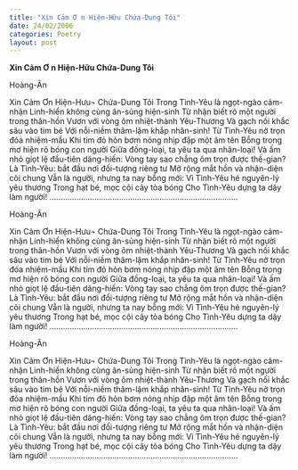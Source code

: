 ```yaml
---
title: "Xin Cảm Ơ n Hiện-Hữu Chứa-Dung Tôi"
date: 24/02/2006
categories: Poetry
layout: post
---
```


**Xin Cảm Ơ n Hiện-Hữu Chứa-Dung Tôi**

Hoàng-Ân

Xin Cảm Ơn Hiện-Hưu¬ Chứa-Dung Tôi
Trong Tình-Yêu là ngọt-ngào cảm-nhận
Linh-hiển không cùng ân-sủng hiện-sinh
Từ nhận biết rõ một người trong thân-hồn
Vươn với vòng ôm nhiệt-thành Yêu-Thương
Và gạch nối khắc sâu vào tim bé
Với nỗi-niềm thâm-lậm khắp nhân-sinh!
Từ Tình-Yêu nở trọn đóa nhiệm-mầu
Khi tim đỏ hỏn bơm nóng nhịp đập một âm tên
Bỗng trong mơ hiện rõ bóng con người
Giữa đồng-loại, ta yêu ta qua nhân-loại!
Và ấm nhỏ giọt lệ đầu-tiên dâng-hiến:
Vòng tay sao chẳng ôm trọn được thế-gian?
Là Tình-Yêu: bắt đầu nơi đối-tượng riêng tư
Mở rộng mắt hồn và nhận-diện cõi chung
Vẫn là người, nhưng ta nay bỗng mới:
Vì Tình-Yêu hé nguyên-lý yêu thương
Trong hạt bé, mọc cội cây tỏa bóng
Cho Tình-Yêu dựng ta dậy làm người!
....................................................................................

Hoàng-Ân

Xin Cảm Ơn Hiện-Hưu¬ Chứa-Dung Tôi
Trong Tình-Yêu là ngọt-ngào cảm-nhận
Linh-hiển không cùng ân-sủng hiện-sinh
Từ nhận biết rõ một người trong thân-hồn
Vươn với vòng ôm nhiệt-thành Yêu-Thương
Và gạch nối khắc sâu vào tim bé
Với nỗi-niềm thâm-lậm khắp nhân-sinh!
Từ Tình-Yêu nở trọn đóa nhiệm-mầu
Khi tim đỏ hỏn bơm nóng nhịp đập một âm tên
Bỗng trong mơ hiện rõ bóng con người
Giữa đồng-loại, ta yêu ta qua nhân-loại!
Và ấm nhỏ giọt lệ đầu-tiên dâng-hiến:
Vòng tay sao chẳng ôm trọn được thế-gian?
Là Tình-Yêu: bắt đầu nơi đối-tượng riêng tư
Mở rộng mắt hồn và nhận-diện cõi chung
Vẫn là người, nhưng ta nay bỗng mới:
Vì Tình-Yêu hé nguyên-lý yêu thương
Trong hạt bé, mọc cội cây tỏa bóng
Cho Tình-Yêu dựng ta dậy làm người!
....................................................................................

Hoàng-Ân

Xin Cảm Ơn Hiện-Hưu¬ Chứa-Dung Tôi
Trong Tình-Yêu là ngọt-ngào cảm-nhận
Linh-hiển không cùng ân-sủng hiện-sinh
Từ nhận biết rõ một người trong thân-hồn
Vươn với vòng ôm nhiệt-thành Yêu-Thương
Và gạch nối khắc sâu vào tim bé
Với nỗi-niềm thâm-lậm khắp nhân-sinh!
Từ Tình-Yêu nở trọn đóa nhiệm-mầu
Khi tim đỏ hỏn bơm nóng nhịp đập một âm tên
Bỗng trong mơ hiện rõ bóng con người
Giữa đồng-loại, ta yêu ta qua nhân-loại!
Và ấm nhỏ giọt lệ đầu-tiên dâng-hiến:
Vòng tay sao chẳng ôm trọn được thế-gian?
Là Tình-Yêu: bắt đầu nơi đối-tượng riêng tư
Mở rộng mắt hồn và nhận-diện cõi chung
Vẫn là người, nhưng ta nay bỗng mới:
Vì Tình-Yêu hé nguyên-lý yêu thương
Trong hạt bé, mọc cội cây tỏa bóng
Cho Tình-Yêu dựng ta dậy làm người!
....................................................................................
